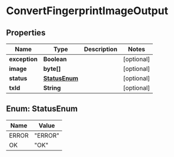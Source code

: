 
# ConvertFingerprintImageOutput

## Properties
Name | Type | Description | Notes
------------ | ------------- | ------------- | -------------
**exception** | **Boolean** |  |  [optional]
**image** | **byte[]** |  |  [optional]
**status** | [**StatusEnum**](#StatusEnum) |  |  [optional]
**txId** | **String** |  |  [optional]


<a name="StatusEnum"></a>
## Enum: StatusEnum
Name | Value
---- | -----
ERROR | &quot;ERROR&quot;
OK | &quot;OK&quot;



